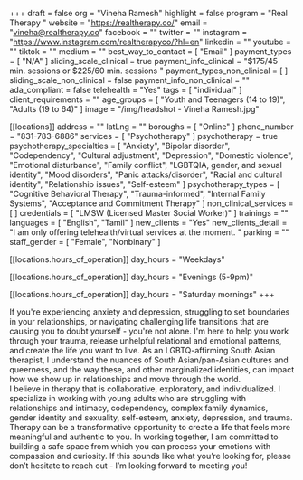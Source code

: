 +++
draft = false
org = "Vineha Ramesh"
highlight = false
program = "Real Therapy "
website = "https://realtherapy.co/"
email = "vineha@realtherapy.co"
facebook = ""
twitter = ""
instagram = "https://www.instagram.com/realtherapyco/?hl=en"
linkedin = ""
youtube = ""
tiktok = ""
medium = ""
best_way_to_contact = [ "Email" ]
payment_types = [ "N/A" ]
sliding_scale_clinical = true
payment_info_clinical = "$175/45 min. sessions or $225/60 min. sessions "
payment_types_non_clinical = [ ]
sliding_scale_non_clinical = false
payment_info_non_clinical = ""
ada_compliant = false
telehealth = "Yes"
tags = [ "individual" ]
client_requirements = ""
age_groups = [ "Youth and Teenagers (14 to 19)", "Adults (19 to 64)" ]
image = "/img/headshot - Vineha Ramesh.jpg"

[[locations]]
address = ""
latLng = ""
boroughs = [ "Online" ]
phone_number = "831-783-6886"
services = [ "Psychotherapy" ]
psychotherapy = true
psychotherapy_specialties = [
  "Anxiety",
  "Bipolar disorder",
  "Codependency",
  "Cultural adjustment",
  "Depression",
  "Domestic violence",
  "Emotional disturbance",
  "Family conflict",
  "LGBTQIA, gender, and sexual identity",
  "Mood disorders",
  "Panic attacks/disorder",
  "Racial and cultural identity",
  "Relationship issues",
  "Self-esteem"
]
psychotherapy_types = [
  "Cognitive Behavioral Therapy",
  "Trauma-informed",
  "Internal Family Systems",
  "Acceptance and Commitment Therapy"
]
non_clinical_services = [ ]
credentials = [ "LMSW (Licensed Master Social Worker)" ]
trainings = ""
languages = [ "English", "Tamil" ]
new_clients = "Yes"
new_clients_detail = "I am only offering telehealth/virtual services at the moment. "
parking = ""
staff_gender = [ "Female", "Nonbinary" ]

  [[locations.hours_of_operation]]
  day_hours = "Weekdays"

  [[locations.hours_of_operation]]
  day_hours = "Evenings (5-9pm)"

  [[locations.hours_of_operation]]
  day_hours = "Saturday mornings"
+++


If you're experiencing anxiety and depression, struggling to set boundaries in your relationships, or navigating challenging life transitions that are causing you to doubt yourself - you're not alone. I'm here to help you work through your trauma, release unhelpful relational and emotional patterns, and create the life you want to live. As an LGBTQ-affirming South Asian therapist, I understand the nuances of South Asian/pan-Asian cultures and queerness, and the way these, and other marginalized identities, can impact how we show up in relationships and move through the world. <br>
I believe in therapy that is collaborative, exploratory, and individualized. I specialize in working with young adults who are struggling with relationships and intimacy, codependency, complex family dynamics, gender identity and sexuality, self-esteem, anxiety, depression, and trauma. <br>
Therapy can be a transformative opportunity to create a life that feels more meaningful and authentic to you. In working together, I am committed to building a safe space from which you can process your emotions with compassion and curiosity. If this sounds like what you’re looking for, please don’t hesitate to reach out - I’m looking forward to meeting you! <br>
